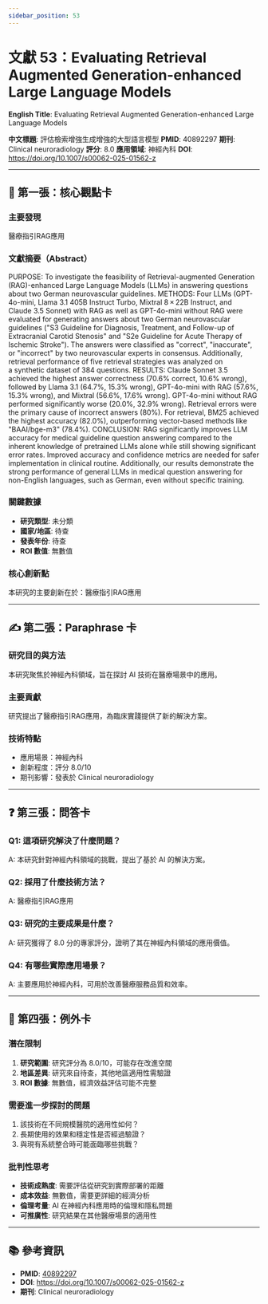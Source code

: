```yaml
---
sidebar_position: 53
---
```


# 文獻 53：Evaluating Retrieval Augmented Generation-enhanced Large Language Models

**English Title**: Evaluating Retrieval Augmented Generation-enhanced Large Language Models

**中文標題**: 評估檢索增強生成增強的大型語言模型
**PMID**: 40892297
**期刊**: Clinical neuroradiology
**評分**: 8.0
**應用領域**: 神經內科
**DOI**: https://doi.org/10.1007/s00062-025-01562-z

---

## 📌 第一張：核心觀點卡

### 主要發現
醫療指引RAG應用

### 文獻摘要（Abstract）
PURPOSE: To investigate the feasibility of Retrieval-augmented Generation (RAG)-enhanced Large Language Models (LLMs) in answering questions about two German neurovascular guidelines. METHODS: Four LLMs (GPT-4o-mini, Llama 3.1 405B Instruct Turbo, Mixtral 8 × 22B Instruct, and Claude 3.5 Sonnet) with RAG as well as GPT-4o-mini without RAG were evaluated for generating answers about two German neurovascular guidelines ("S3 Guideline for Diagnosis, Treatment, and Follow-up of Extracranial Carotid Stenosis" and "S2e Guideline for Acute Therapy of Ischemic Stroke"). The answers were classified as "correct", "inaccurate", or "incorrect" by two neurovascular experts in consensus. Additionally, retrieval performance of five retrieval strategies was analyzed on a synthetic dataset of 384 questions. RESULTS: Claude Sonnet 3.5 achieved the highest answer correctness (70.6% correct, 10.6% wrong), followed by Llama 3.1 (64.7%, 15.3% wrong), GPT-4o-mini with RAG (57.6%, 15.3% wrong), and Mixtral (56.6%, 17.6% wrong). GPT-4o-mini without RAG performed significantly worse (20.0%, 32.9% wrong). Retrieval errors were the primary cause of incorrect answers (80%). For retrieval, BM25 achieved the highest accuracy (82.0%), outperforming vector-based methods like "BAAI/bge-m3" (78.4%). CONCLUSION: RAG significantly improves LLM accuracy for medical guideline question answering compared to the inherent knowledge of pretrained LLMs alone while still showing significant error rates. Improved accuracy and confidence metrics are needed for safer implementation in clinical routine. Additionally, our results demonstrate the strong performance of general LLMs in medical question answering for non-English languages, such as German, even without specific training.

### 關鍵數據
- **研究類型**: 未分類
- **國家/地區**: 待查
- **發表年份**: 待查
- **ROI 數值**: 無數值

### 核心創新點
本研究的主要創新在於：醫療指引RAG應用

---

## ✍️ 第二張：Paraphrase 卡

### 研究目的與方法
本研究聚焦於神經內科領域，旨在探討 AI 技術在醫療場景中的應用。

### 主要貢獻
研究提出了醫療指引RAG應用，為臨床實踐提供了新的解決方案。

### 技術特點
- 應用場景：神經內科
- 創新程度：評分 8.0/10
- 期刊影響：發表於 Clinical neuroradiology

---

## ❓ 第三張：問答卡

### Q1: 這項研究解決了什麼問題？
A: 本研究針對神經內科領域的挑戰，提出了基於 AI 的解決方案。

### Q2: 採用了什麼技術方法？
A: 醫療指引RAG應用

### Q3: 研究的主要成果是什麼？
A: 研究獲得了 8.0 分的專家評分，證明了其在神經內科領域的應用價值。

### Q4: 有哪些實際應用場景？
A: 主要應用於神經內科，可用於改善醫療服務品質和效率。

---

## 🤔 第四張：例外卡

### 潛在限制
1. **研究範圍**: 研究評分為 8.0/10，可能存在改進空間
2. **地區差異**: 研究來自待查，其他地區適用性需驗證
3. **ROI 數據**: 無數值，經濟效益評估可能不完整

### 需要進一步探討的問題
1. 該技術在不同規模醫院的適用性如何？
2. 長期使用的效果和穩定性是否經過驗證？
3. 與現有系統整合時可能面臨哪些挑戰？

### 批判性思考
- **技術成熟度**: 需要評估從研究到實際部署的距離
- **成本效益**: 無數值，需要更詳細的經濟分析
- **倫理考量**: AI 在神經內科應用時的倫理和隱私問題
- **可推廣性**: 研究結果在其他醫療場景的適用性

---

## 📚 參考資訊
- **PMID**: [40892297](https://pubmed.ncbi.nlm.nih.gov/40892297/)
- **DOI**: https://doi.org/10.1007/s00062-025-01562-z
- **期刊**: Clinical neuroradiology
